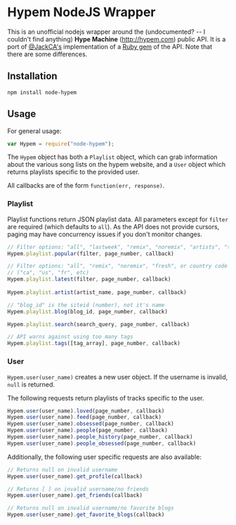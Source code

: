 # Hypem NodeJS Wrapper

This is an unofficial nodejs wrapper around the (undocumented? -- I couldn't
find anything) **Hype Machine** (http://hypem.com) public API. It is a port
of [@JackCA's](https://github.com/JackCA/) implementation of a 
[Ruby gem](https://github.com/JackCA/hypem/) of the API. Note that there 
are some differences.

## Installation
`npm install node-hypem`

## Usage

For general usage:

```javascript
var Hypem = require("node-hypem");
```
The `Hypem` object has both a `Playlist` object, which can grab information
about the various song lists on the hypem website, and a `User` object
which returns playlists specific to the provided user.

All callbacks are of the form `function(err, response)`.

### Playlist

Playlist functions return JSON playlist data. All parameters except for
`filter` are required (which defaults to `all`). As the API does not
provide cursors, paging may have concurrency issues if you don't monitor
changes.

```javascript
// Filter options: "all", "lastweek", "remix", "noremix", "artists", "twitter"
Hypem.playlist.popular(filter, page_number, callback)

// Filter options: "all", "remix", "noremix", "fresh", or country code 
// ("ca", "us", "fr", etc) 
Hypem.playlist.latest(filter, page_number, callback)
 
Hypem.playlist.artist(artist_name, page_number, callback)

// "blog_id" is the siteid (number), not it's name
Hypem.playlist.blog(blog_id, page_number, callback) 

Hypem.playlist.search(search_query, page_number, callback)

// API warns against using too many tags
Hypem.playlist.tags([tag_array], page_number, callback)
```

### User

`Hypem.user(user_name)` creates a new user object. If the username is invalid,
`null` is returned.

The following requests return playlists of tracks specific to the user.
```javascript
Hypem.user(user_name).loved(page_number, callback)
Hypem.user(user_name).feed(page_number, callback)
Hypem.user(user_name).obsessed(page_number, callback)
Hypem.user(user_name).people(page_number, callback)
Hypem.user(user_name).people_history(page_number, callback)
Hypem.user(user_name).people_obsessed(page_number, callback)
```

Additionally, the following user specific requests are also available:

```javascript
// Returns null on invalid username
Hypem.user(user_name).get_profile(callback)

// Returns [ ] on invalid username/no friends
Hypem.user(user_name).get_friends(callback)

// Returns null on invalid username/no favorite blogs
Hypem.user(user_name).get_favorite_blogs(callback)
```
